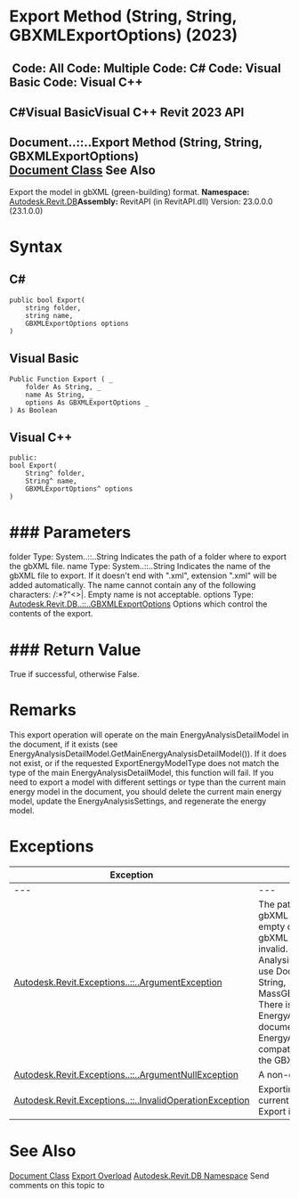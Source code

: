 # Export Method (String, String, GBXMLExportOptions) (2023)

﻿
 Code: All Code: Multiple Code: C# Code: Visual Basic Code: Visual C++   
---  
C#Visual BasicVisual C++
Revit 2023 API  
---  
Document..::..Export Method (String, String, GBXMLExportOptions)  
[Document Class](db03274b-a107-aa32-9034-f3e0df4bb1ec.md "Document Class") See Also  
---  
Export the model in gbXML (green-building) format. 
**Namespace:** [Autodesk.Revit.DB](87546ba7-461b-c646-cbb1-2cb8f5bff8b2.md "Autodesk.Revit.DB Namespace")**Assembly:** RevitAPI (in RevitAPI.dll) Version: 23.0.0.0 (23.1.0.0)
# Syntax
C#  
---  
```text
public bool Export(
	string folder,
	string name,
	GBXMLExportOptions options
)
```
  
Visual Basic  
---  
```text
Public Function Export ( _
	folder As String, _
	name As String, _
	options As GBXMLExportOptions _
) As Boolean
```
  
Visual C++  
---  
```text
public:
bool Export(
	String^ folder, 
	String^ name, 
	GBXMLExportOptions^ options
)
```
  
# ### Parameters
folder
    Type: System..::..String Indicates the path of a folder where to export the gbXML file. 
name
    Type: System..::..String Indicates the name of the gbXML file to export. If it doesn't end with ".xml", extension ".xml" will be added automatically. The name cannot contain any of the following characters: \/:*?"<>|. Empty name is not acceptable. 
options
    Type: [Autodesk.Revit.DB..::..GBXMLExportOptions](abb350ef-a773-7b70-6881-166e6f3c0a56.md "GBXMLExportOptions Class") Options which control the contents of the export. 
# ### Return Value
True if successful, otherwise False. 
# Remarks
This export operation will operate on the main EnergyAnalysisDetailModel in the document, if it exists (see EnergyAnalysisDetailModel.GetMainEnergyAnalysisDetailModel()). If it does not exist, or if the requested ExportEnergyModelType does not match the type of the main EnergyAnalysisDetailModel, this function will fail. If you need to export a model with different settings or type than the current main energy model in the document, you should delete the current main energy model, update the EnergyAnalysisSettings, and regenerate the energy model. 
# Exceptions
| Exception | Condition |
| --- | --- |
| --- | --- |
| [Autodesk.Revit.Exceptions..::..ArgumentException](2e6e4206-97a8-dd4b-df5d-4269f4bb6088.md "ArgumentException Class") | The path is not valid for exporting gbXML files. -or- The name is empty or not valid for exporting gbXML files. -or- Analysis type is invalid. For AnalysisMode.ConceptualMasses, use Document.Export(String, String, MassGBXMLExportOptions). -or- There is no main EnergyAnalysisDetailModel in the document, or the current main EnergyAnalysisDetailModel is not compatible with the option set in the GBXMLExportOptions. |
| [Autodesk.Revit.Exceptions..::..ArgumentNullException](631e1424-60f4-929b-4e52-dda9dcd26316.md "ArgumentNullException Class") | A non-optional argument was null |
| [Autodesk.Revit.Exceptions..::..InvalidOperationException](9e715f03-3884-e539-4dd6-8d7545733adc.md "InvalidOperationException Class") | Exporting is not allowed in the current application mode. -or- Export is temporarily disabled. |

# See Also
[Document Class](db03274b-a107-aa32-9034-f3e0df4bb1ec.md "Document Class")
[Export Overload](2f535342-ee41-86f9-0022-92ba1f65112d.md "Export Method")
[Autodesk.Revit.DB Namespace](87546ba7-461b-c646-cbb1-2cb8f5bff8b2.md "Autodesk.Revit.DB Namespace")
Send comments on this topic to 